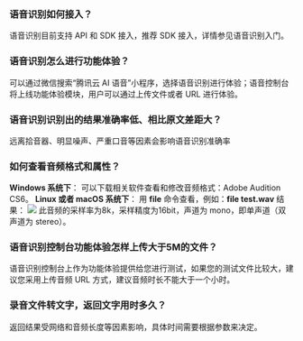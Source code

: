### 语音识别如何接入？
语音识别目前支持 API 和 SDK 接入，推荐 SDK 接入，详情参见语音识别入门。

### 语音识别怎么进行功能体验？
可以通过微信搜索“腾讯云 AI 语音”小程序，选择语音识别进行体验；语音控制台将上线功能体验模块，用户可以通过上传文件或者 URL 进行体验。

### 语音识别识别出的结果准确率低、相比原文差距大？
远离拾音器、明显噪声、严重口音等因素会影响语音识别准确率

### 如何查看音频格式和属性？
**Windows 系统下**：
可以下载相关软件查看和修改音频格式：Adobe Audition CS6。
**Linux 或者 macOS 系统下**：
用 **file** 命令查看，例如：**file test.wav**
结果：
![](https://main.qcloudimg.com/raw/769ec09e032d1a3d8b03749fe2039f34.png)
此音频的采样率为8k，采样精度为16bit，声道为 mono，即单声道（双声道为 stereo）。

### 语音识别控制台功能体验怎样上传大于5M的文件？
语音识别控制台上作为功能体验提供给您进行测试，如果您的测试文件比较大，建议您采用上传音频 URL 方式，建议音频时长不能大于一个小时。

### 录音文件转文字，返回文字用时多久？
返回结果受网络和音频长度等因素影响，具体时间需要根据参数来决定。
